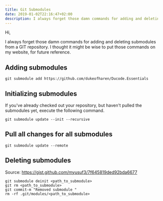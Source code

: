 ```yaml
---
title: Git Submodules
date: 2019-01-02T22:16:47+02:00
description: I always forget those damn commands for adding and deleting submodules from a GIT repository. I thought it might be wise to put those commands on my website, for future reference.
---
```


Hi,

I always forget those damn commands for adding and deleting submodules from a GIT repository. I thought it might be wise to put those commands on my website, for future reference.

## Adding submodules

```
git submodule add https://github.com/dukeofharen/Ducode.Essentials
```

## Initializing submodules

If you've already checked out your repository, but haven't pulled the submodules yet, execute the following command.

```
git submodule update --init --recursive
```

## Pull all changes for all submodules

```
git submodule update --remote
```

## Deleting submodules

Source: https://gist.github.com/myusuf3/7f645819ded92bda6677

```
git submodule deinit <path_to_submodule>
git rm <path_to_submodule>
git commit-m "Removed submodule "
rm -rf .git/modules/<path_to_submodule>
```